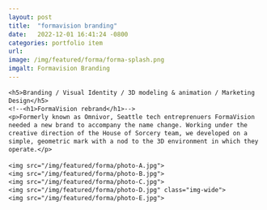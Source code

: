 ```yaml
---
layout: post
title:  "formavision branding"
date:   2022-12-01 16:41:24 -0800
categories: portfolio item
url:
image: /img/featured/forma/forma-splash.png
imgalt: Formavision Branding
---
```


<!--
<div class="col-12 center hero">
	<img src="/img/featured/forma/footer.jpg">
</div>
-->

<div class="work-desc center col-9 space-top4 space-bottom4">

	<h5>Branding / Visual Identity / 3D modeling & animation / Marketing Design</h5>
	<!--<h1>FormaVision rebrand</h1>-->
	<p>Formerly known as Omnivor, Seattle tech entreprenuers FormaVision needed a new brand to accompany the name change. Working under the creative direction of the House of Sorcery team, we developed on a simple, geometric mark with a nod to the 3D environment in which they operate.</p>

	<img src="/img/featured/forma/photo-A.jpg">
	<img src="/img/featured/forma/photo-B.jpg">
	<img src="/img/featured/forma/photo-C.jpg">
	<img src="/img/featured/forma/photo-D.jpg" class="img-wide">
	<img src="/img/featured/forma/photo-E.jpg">

</div>
